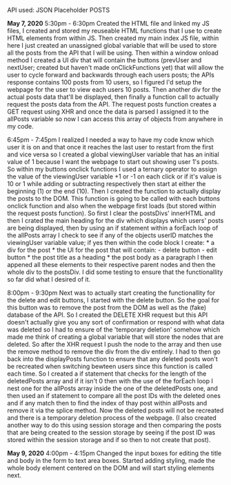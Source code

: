 API used: JSON Placeholder POSTS

<b>May 7, 2020</b>
5:30pm - 6:30pm
Created the HTML file and linked my JS files, I created and stored my reuseable HTML functions that I use to create HTML elements from within JS. Then created my main index JS file, within here I just created an unassigned global variable that will be used to store all the posts from the API that I will be using. Then within a window onload method I created a UI div that will contain the buttons (prevUser and nextUser; created but haven't made onClickFunctions yet) that will allow the user to cycle forward and backwards through each users posts; the APIs response contains 100 posts from 10 users, so I figured I'd setup the webpage for the user to view each users 10 posts. Then another div for the actual posts data that'll be displayed, then finally a function call to actually request the posts data from the API.
The request posts function creates a GET request using XHR and once the data is parsed I assigned it to the allPosts variable so now I can access this array of objects from anywhere in my code.

6:45pm - 7:45pm
I realized I needed a way to have my code know which user it is on and that once it reaches the last user to restart from the first and vice versa so I created a global viewingUser variable that has an initial value of 1 because I want the webpage to start out showing user 1's posts. So within my buttons onclick functions I used a ternary operator to assign the value of the viewingUser variable +1 or -1 on each click or if it's value is 10 or 1 while adding or subtracting respectively then start at either the beginning (1) or the end (10).
Then I created the function to actually display the posts to the DOM. This function is going to be called with each buttons onclick function and also when the webpage first loads (but stored within the request posts function). So first I clear the postsDivs' innerHTML and then I crated the main heading for the div which displays which users' posts are being displayed, then by using an if statement within a forEach loop of the allPosts array I check to see if any of the objects userID matches the viewingUser variable value; if yes then within the code block I create:
    * a div for the post
    * the UI for the post that will contain:
        - delete button
        - edit button
    * the post title as a heading
    * the post body as a paragraph
I then appened all these elements to their respective parent nodes and then the whole div to the postsDiv.
I did some testing to ensure that the functionallity so far did what I desired of it.

8:00pm - 9:30pm
Next was to actually start creating the functionallity for the delete and edit buttons, I started with the delete button. So the goal for this button was to remove the post from the DOM as well as the (fake) database of the API. So I created the DELETE XHR request but this API doesn't actually give you any sort of confirmation or respond with what data was deleted so I had to ensure of the 'temporary deletion' somehow which made me think of creating a global variable that will store the nodes that are deleted. So after the XHR request I push the node to the array and then use the remove method to remove the div from the div entirely. I had to then go back into the displayPosts function to ensure that any deleted posts won't be recreated when switching bewteen users since this function is called each time. So I created a if statement that checks for the length of the deletedPosts array and if it isn't 0 then with the use of the forEach loop I nest one for the allPosts array inside the one of the deletedPosts one, and then used an if statement to compare all the post IDs with the deleted ones and if any match then to find the index of thay post within allPosts and remove it via the splice method. Now the deleted posts will not be recreated and there is a temporary deletion process of the webpage. (I also created another way to do this using session storage and then comparing the posts that are being created to the session storage by seeing if the post ID was stored within the session storage and if so then to not create that post).

<b>May 9, 2020</b>
4:00pm - 4:15pm
Changed the input boxes for editing the title and body in the form to text area boxes. Started adding styling, made the whole body element centered on the DOM and will start styling elements next.
